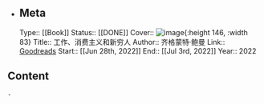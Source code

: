 - ## Meta
  Type:: [[Book]]
  Status:: [[DONE]] 
  Cover:: ![image](https://images-na.ssl-images-amazon.com/images/S/compressed.photo.goodreads.com/books/1634409903i/59360321.jpg){:height 146, :width 83}
  Title:: 工作、消费主义和新穷人
  Author:: 齐格蒙特·鲍曼
  Link:: [Goodreads](https://www.goodreads.com/book/show/59360321)
  Start:: [[Jun 28th, 2022]] 
  End:: [[Jul 3rd, 2022]] 
  Year:: 2022
## Content
	-